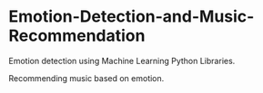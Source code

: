# Emotion-Detection-and-Music-Recommendation

Emotion detection using Machine Learning Python Libraries.

Recommending music based on emotion.
